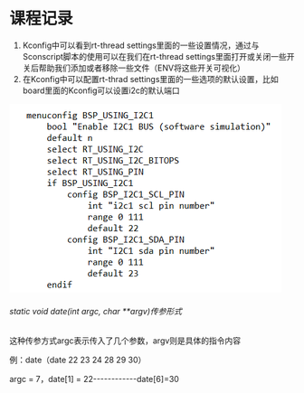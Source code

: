# 课程记录

1. Kconfig中可以看到rt-thread settings里面的一些设置情况，通过与Sconscript脚本的使用可以在我们在rt-thread settings里面打开或关闭一些开关后帮助我们添加或者移除一些文件（ENV将这些开关可视化）
2. 在Kconfig中可以配置rt-thrad settings里面的一些选项的默认设置，比如board里面的Kconfig可以设置i2c的默认端口

![image-20220723085144521](课程记录.assets/image-20220723085144521.png)





###### static void date(int argc, char **argv)传参形式

这种传参方式argc表示传入了几个参数，argv则是具体的指令内容

例：date（date 22 23 24 28 29 30）

argc = 7，date[1] = 22------------date[6]=30



